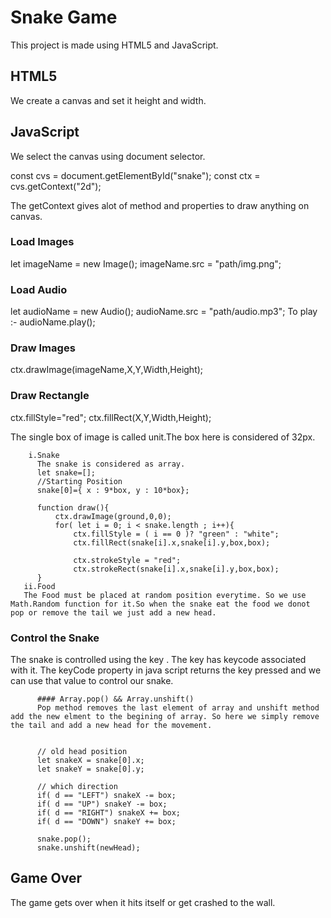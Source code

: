 # Snake Game
This project is made using HTML5 and JavaScript.

## HTML5
We create a canvas and set it height and width.
<canvas id="snake" width="608" height="608">
</canvas>

## JavaScript
We select the canvas using document selector.

const cvs = document.getElementById("snake");
const ctx = cvs.getContext("2d");

The getContext gives alot of method and properties to draw anything on canvas.

### Load Images
let imageName = new Image();
imageName.src = "path/img.png";

### Load Audio
let audioName = new Audio();
audioName.src = "path/audio.mp3";
To play :- audioName.play();

### Draw Images
ctx.drawImage(imageName,X,Y,Width,Height);

### Draw Rectangle
ctx.fillStyle="red";
ctx.fillRect(X,Y,Width,Height);

The single box of image is called unit.The box here is considered of 32px.

        i.Snake
          The snake is considered as array.
          let snake=[];
          //Starting Position
          snake[0]={ x : 9*box, y : 10*box};

          function draw(){
              ctx.drawImage(ground,0,0);
              for( let i = 0; i < snake.length ; i++){
                  ctx.fillStyle = ( i == 0 )? "green" : "white";
                  ctx.fillRect(snake[i].x,snake[i].y,box,box);

                  ctx.strokeStyle = "red";
                  ctx.strokeRect(snake[i].x,snake[i].y,box,box);
          }
       ii.Food
       The Food must be placed at random position everytime. So we use Math.Random function for it.So when the snake eat the food we donot pop or remove the tail we just add a new head.

### Control the Snake
The snake is controlled using the key . The key has keycode associated with it. The keyCode property in java script returns the key pressed and we can use that value to control our snake.

          #### Array.pop() && Array.unshift()
          Pop method removes the last element of array and unshift method add the new elment to the begining of array. So here we simply remove the tail and add a new head for the movement.


          // old head position
          let snakeX = snake[0].x;
          let snakeY = snake[0].y;

          // which direction
          if( d == "LEFT") snakeX -= box;
          if( d == "UP") snakeY -= box;
          if( d == "RIGHT") snakeX += box;
          if( d == "DOWN") snakeY += box;

          snake.pop();
          snake.unshift(newHead);

## Game Over
The game gets over when it hits itself or get crashed to the wall.
